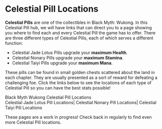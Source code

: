 # Celestial Pill Locations

**Celestial Pills** are one of the collectibles in Black Myth: Wukong. In this Celestial Pill hub, we will have links that can direct you to a page showing you where to find each and every Celestial Pill the game has to offer. There are three different types of Celestial Pills, each of which serves a different function: 

  * Celestial Jade Lotus Pills upgrade your **maximum Health**.
  * Celestial Nonary Pills upgrade your **maximum Stamina**.
  * Celestial Taiyi Pills upgrade your **maximum Mana**.

These pills can be found in small golden chests scattered about the land in each chapter. They are usually presented as a sort of reward for defeating a challenging foe. Click the links below to see the locations of each type of Celestial Pill so you can have the best stats possible! 

Black Myth Wukong Celestial Pill Locations   
Celestial Jade Lotus Pill Locations| Celestial Nonary Pill Locations| Celestial Taiyi Pill Locations  
  
These pages are a work in progress! Check back in regularly to find even more Celestial Pill locations. 
